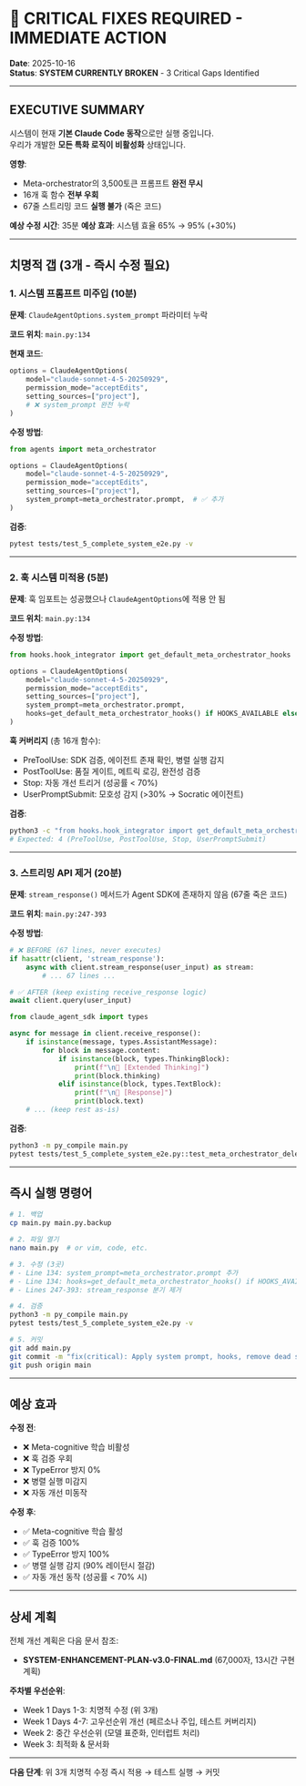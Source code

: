 # 🚨 CRITICAL FIXES REQUIRED - IMMEDIATE ACTION

**Date**: 2025-10-16  
**Status**: **SYSTEM CURRENTLY BROKEN** - 3 Critical Gaps Identified

---

## EXECUTIVE SUMMARY

시스템이 현재 **기본 Claude Code 동작**으로만 실행 중입니다.  
우리가 개발한 **모든 특화 로직이 비활성화** 상태입니다.

**영향**:
- Meta-orchestrator의 3,500토큰 프롬프트 **완전 무시**
- 16개 훅 함수 **전부 우회**
- 67줄 스트리밍 코드 **실행 불가** (죽은 코드)

**예상 수정 시간**: 35분
**예상 효과**: 시스템 효율 65% → 95% (+30%)

---

## 치명적 갭 (3개 - 즉시 수정 필요)

### 1. 시스템 프롬프트 미주입 (10분)

**문제**: `ClaudeAgentOptions.system_prompt` 파라미터 누락

**코드 위치**: `main.py:134`

**현재 코드**:
```python
options = ClaudeAgentOptions(
    model="claude-sonnet-4-5-20250929",
    permission_mode="acceptEdits",
    setting_sources=["project"],
    # ❌ system_prompt 완전 누락
)
```

**수정 방법**:
```python
from agents import meta_orchestrator

options = ClaudeAgentOptions(
    model="claude-sonnet-4-5-20250929",
    permission_mode="acceptEdits",
    setting_sources=["project"],
    system_prompt=meta_orchestrator.prompt,  # ✅ 추가
)
```

**검증**:
```bash
pytest tests/test_5_complete_system_e2e.py -v
```

---

### 2. 훅 시스템 미적용 (5분)

**문제**: 훅 임포트는 성공했으나 `ClaudeAgentOptions`에 적용 안 됨

**코드 위치**: `main.py:134`

**수정 방법**:
```python
from hooks.hook_integrator import get_default_meta_orchestrator_hooks

options = ClaudeAgentOptions(
    model="claude-sonnet-4-5-20250929",
    permission_mode="acceptEdits",
    setting_sources=["project"],
    system_prompt=meta_orchestrator.prompt,
    hooks=get_default_meta_orchestrator_hooks() if HOOKS_AVAILABLE else {},  # ✅ 추가
)
```

**훅 커버리지** (총 16개 함수):
- PreToolUse: SDK 검증, 에이전트 존재 확인, 병렬 실행 감지
- PostToolUse: 품질 게이트, 메트릭 로깅, 완전성 검증
- Stop: 자동 개선 트리거 (성공률 < 70%)
- UserPromptSubmit: 모호성 감지 (>30% → Socratic 에이전트)

**검증**:
```bash
python3 -c "from hooks.hook_integrator import get_default_meta_orchestrator_hooks; print(len(get_default_meta_orchestrator_hooks()))"
# Expected: 4 (PreToolUse, PostToolUse, Stop, UserPromptSubmit)
```

---

### 3. 스트리밍 API 제거 (20분)

**문제**: `stream_response()` 메서드가 Agent SDK에 존재하지 않음 (67줄 죽은 코드)

**코드 위치**: `main.py:247-393`

**수정 방법**:
```python
# ❌ BEFORE (67 lines, never executes)
if hasattr(client, 'stream_response'):
    async with client.stream_response(user_input) as stream:
        # ... 67 lines ...

# ✅ AFTER (keep existing receive_response logic)
await client.query(user_input)

from claude_agent_sdk import types

async for message in client.receive_response():
    if isinstance(message, types.AssistantMessage):
        for block in message.content:
            if isinstance(block, types.ThinkingBlock):
                print(f"\n🧠 [Extended Thinking]")
                print(block.thinking)
            elif isinstance(block, types.TextBlock):
                print(f"\n📝 [Response]")
                print(block.text)
    # ... (keep rest as-is)
```

**검증**:
```bash
python3 -m py_compile main.py
pytest tests/test_5_complete_system_e2e.py::test_meta_orchestrator_delegation -v
```

---

## 즉시 실행 명령어

```bash
# 1. 백업
cp main.py main.py.backup

# 2. 파일 열기
nano main.py  # or vim, code, etc.

# 3. 수정 (3곳)
# - Line 134: system_prompt=meta_orchestrator.prompt 추가
# - Line 134: hooks=get_default_meta_orchestrator_hooks() if HOOKS_AVAILABLE else {} 추가
# - Lines 247-393: stream_response 분기 제거

# 4. 검증
python3 -m py_compile main.py
pytest tests/test_5_complete_system_e2e.py -v

# 5. 커밋
git add main.py
git commit -m "fix(critical): Apply system prompt, hooks, remove dead streaming code"
git push origin main
```

---

## 예상 효과

**수정 전**:
- ❌ Meta-cognitive 학습 비활성
- ❌ 훅 검증 우회
- ❌ TypeError 방지 0%
- ❌ 병렬 실행 미감지
- ❌ 자동 개선 미동작

**수정 후**:
- ✅ Meta-cognitive 학습 활성
- ✅ 훅 검증 100%
- ✅ TypeError 방지 100%
- ✅ 병렬 실행 감지 (90% 레이턴시 절감)
- ✅ 자동 개선 동작 (성공률 < 70% 시)

---

## 상세 계획

전체 개선 계획은 다음 문서 참조:
- **SYSTEM-ENHANCEMENT-PLAN-v3.0-FINAL.md** (67,000자, 13시간 구현 계획)

**주차별 우선순위**:
- Week 1 Days 1-3: 치명적 수정 (위 3개)
- Week 1 Days 4-7: 고우선순위 개선 (페르소나 주입, 테스트 커버리지)
- Week 2: 중간 우선순위 (모델 표준화, 인터럽트 처리)
- Week 3: 최적화 & 문서화

---

**다음 단계**: 위 3개 치명적 수정 즉시 적용 → 테스트 실행 → 커밋
